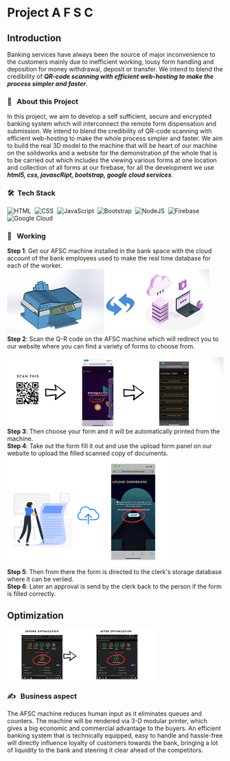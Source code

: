 # Project A F S C
## Introduction
Banking services have always been the source of major inconvenience to the customers mainly due to inefficient working, lousy form handling and deposition for money withdrawal, deposit or transfer. We intend to blend the credibility of ***QR-code scanning with efficient web-hosting to make the process simpler and faster***.
<br>

### 🔭 &nbsp; About this Project
In this project, we aim to develop a self sufficient, secure and encrypted banking system which will interconnect the remote form dispensation and submission.  We intend to blend the credibility of QR-code scanning with efficient web-hosting to make the whole process simpler and faster. We aim to build the real 3D model to the machine that will be heart of our machine on the solidworks and a website for the demonstration pf the whole that is to be carried out which includes the viewing various forms at one location and collection of all forms at our firebase, for all the development we use ***html5, css, javascRipt, bootstrap, google cloud services***.


### 🛠 &nbsp;Tech Stack
![HTML](https://img.shields.io/badge/html5%20-%23E34F26.svg?&style=for-the-badge&logo=html5&logoColor=white)&nbsp;
![CSS](https://img.shields.io/badge/css3%20-%231572B6.svg?&style=for-the-badge&logo=css3&logoColor=white)&nbsp;
<img alt="JavaScript" src="https://img.shields.io/badge/javascript%20-%23323330.svg?&style=for-the-badge&logo=javascript&logoColor=%23F7DF1E"/>&nbsp;
<img alt="Bootstrap" src="https://img.shields.io/badge/bootstrap%20-%23563D7C.svg?&style=for-the-badge&logo=bootstrap&logoColor=white"/>&nbsp;
<img alt="NodeJS" src="https://img.shields.io/badge/node.js%20-%2343853D.svg?&style=for-the-badge&logo=node.js&logoColor=white"/>&nbsp;
<img alt="Firebase" src="https://img.shields.io/badge/firebase%20-%23039BE5.svg?&style=for-the-badge&logo=firebase"/>&nbsp;
<img alt="Google Cloud" src="https://img.shields.io/badge/Google%20Cloud%20-%234285F4.svg?&style=for-the-badge&logo=google-cloud&logoColor=white"/>&nbsp;
<br>

### 💼 &nbsp; Working
**Step 1**: Get our AFSC machine installed in the bank space with the cloud account of the bank employees used to make the real time database for each of the worker.<br>
 <img src="public/assets/snips/step1.png"><br>
**Step 2**: Scan the Q-R code on the AFSC machine which will redirect you to our website where you can find a variety of forms to choose from.<br>  
<img src = "public/assets/snips/step2.png"><br>
**Step 3**: Then choose your form and it will be automatically printed from the machine.<br>
**Step 4**: Take out the form fill it out and use the upload form panel on our website to upload the filled scanned copy of documents.<br>
<img src = "public/assets/snips/step3.png"><br>
**Step 5**: Then from there the form is directed to the clerk's storage database where it can be veriied.<br>
**Step 6**: Later an approval is send by the clerk back to the person if the form is filled correctly.<br>
 
## Optimization
<img src = "public/assets/snips/OPTIMIZE.png"><br>

###  ✍️ &nbsp;  Business aspect
The AFSC machine reduces human input as it eliminates queues and counters. The machine will be rendered via 3-D modular printer, which gives a big economic and commercial advantage to the buyers. An efficient banking system that is technically equipped, easy to handle and hassle-free  will directly influence loyalty of customers towards the bank, bringing a lot of liquidity to the bank and steering it clear ahead of the competitors.
 
 
 
